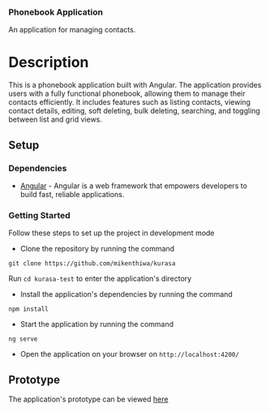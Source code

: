 ### Phonebook Application
An application for managing contacts.

# Description
This is a phonebook application built with Angular. The application provides users with a fully functional phonebook, allowing them to manage their contacts efficiently. It includes features such as listing contacts, viewing contact details, editing, soft deleting, bulk deleting, searching, and toggling between list and grid views.

## Setup

### Dependencies
- [Angular](https://angular.dev/) - Angular is a web framework that empowers developers to build fast, reliable applications.

### Getting Started
Follow these steps to set up the project in development mode
- Clone the repository by running the command

```
git clone https://github.com/mikenthiwa/kurasa
```
Run `cd kurasa-test` to enter the application's directory

- Install the application's dependencies by running the command
```
npm install
```

- Start the application by running the command
```
ng serve
```

- Open the application on your browser on `http://localhost:4200/`

## Prototype
The application's prototype can be viewed [here](https://kurasa-mikenthiwas-projects.vercel.app/home)



